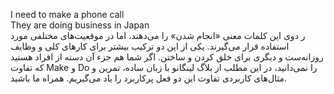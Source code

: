I need to make a phone call<br>
They are doing business in Japan
<br>
ر دوی این کلمات معنی «انجام شدن» را می‌دهند، اما در موقعیت‌های مختلفی مورد استفاده قرار می‌گیرند. یکی از این دو ترکیب بیشتر برای کارهای کلی و وظایف روزانه‌ست و دیگری برای خلق کردن و ساختن. اگر شما هم جزء آن دسته از افراد هستید که تفاوت Make و Do را نمی‌دانید، در این مطلب از بلاگ لینگانو با زبان ساده، تمرین و مثال‌های کاربردی تفاوت این دو فعل پرکاربرد را یاد می‌گیریم. همراه ما باشید.

